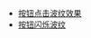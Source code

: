 * [按钮点击波纹效果](http://www.imuum.com/demo/shuibo/index.html)
* [按钮闪烁波纹](http://www.php.cn/css-tutorial-355037.html)

